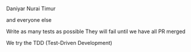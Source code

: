 Daniyar
Nurai
Timur

and everyone else

Write as many tests as possible
They will fail until we have all PR merged

We try the TDD (Test-Driven Development)
